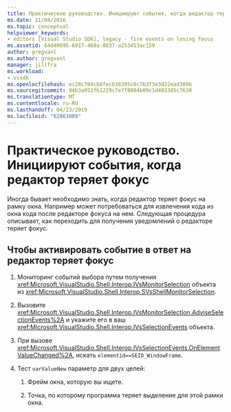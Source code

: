 ```yaml
---
title: Практическое руководство. Инициируют события, когда редактор теряет фокус | Документация Майкрософт
ms.date: 11/04/2016
ms.topic: conceptual
helpviewer_keywords:
- editors [Visual Studio SDK], legacy - fire events on losing focus
ms.assetid: 64d40695-6917-468a-8037-a253453ac159
author: gregvanl
ms.author: gregvanl
manager: jillfra
ms.workload:
- vssdk
ms.openlocfilehash: ec28c704cb8fecb38395c0c7b3f3e3d22ead389b
ms.sourcegitcommit: 94b3a052fb1229c7e7f8804b09c1d403385c7630
ms.translationtype: MT
ms.contentlocale: ru-RU
ms.lasthandoff: 04/23/2019
ms.locfileid: "62863009"
---
```

# <a name="how-to-fire-events-when-the-editor-loses-focus"></a>Практическое руководство. Инициируют события, когда редактор теряет фокус
Иногда бывает необходимо знать, когда редактор теряет фокус на рамку окна. Например может потребоваться для извлечения кода из окна кода после редакторе фокуса на нем. Следующая процедура описывает, как переходить для получения уведомлений о редакторе теряет фокус.

## <a name="to-fire-an-event-in-response-to-an-editor-losing-focus"></a>Чтобы активировать событие в ответ на редактор теряет фокус

1. Мониторинг событий выбора путем получения <xref:Microsoft.VisualStudio.Shell.Interop.IVsMonitorSelection> объекта из <xref:Microsoft.VisualStudio.Shell.Interop.SVsShellMonitorSelection>.

2. Вызовите <xref:Microsoft.VisualStudio.Shell.Interop.IVsMonitorSelection.AdviseSelectionEvents%2A> и укажите его в ваш <xref:Microsoft.VisualStudio.Shell.Interop.IVsSelectionEvents> объекта.

3. При вызове <xref:Microsoft.VisualStudio.Shell.Interop.IVsSelectionEvents.OnElementValueChanged%2A>, искать `elementid==SEID_WindowFrame`.

4. Тест `varValueNew` параметр для двух целей:

    1. Фрейм окна, которую вы ищете.

    2. Точка, по которому программа теряет выделение для этой рамки окна.